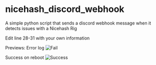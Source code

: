 # nicehash_discord_webhook
A simple python script that sends a discord webhook message when it detects issues with a Nicehash Rig

Edit line 28-31 with your own information

Previews: 
Error log
![Fail](https://i.gyazo.com/64852353d166afa2a725516d498fe13d.png)

Success on reboot
![Success](https://cdn.discordapp.com/attachments/762826315387633664/940785183454527498/fca1c9fd161d9b06dda3b82999fbc48d.png)
